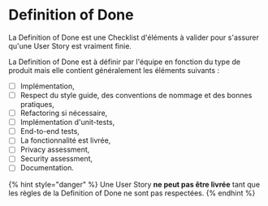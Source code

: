 # Definition of Done

La Definition of Done est une Checklist d'éléments à valider pour s'assurer qu'une User Story est vraiment finie.

La Definition of Done est à définir par l'équipe en fonction du type de produit mais elle contient généralement les éléments suivants :

* [ ] Implémentation,
* [ ] Respect du style guide, des conventions de nommage et des bonnes pratiques,
* [ ] Refactoring si nécessaire,
* [ ] Implémentation d'unit-tests,
* [ ] End-to-end tests,
* [ ] La fonctionnalité est livrée,
* [ ] Privacy assessment,
* [ ] Security assessment,
* [ ] Documentation.

{% hint style="danger" %}
Une User Story **ne peut pas être livrée** tant que les règles de la Definition of Done ne sont pas respectées.
{% endhint %}

